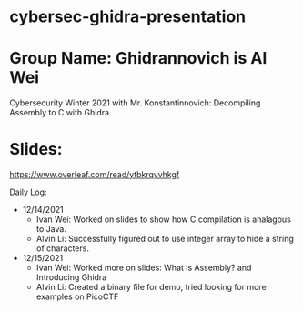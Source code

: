 # cybersec-ghidra-presentation
# Group Name: Ghidrannovich is Al Wei
Cybersecurity Winter 2021 with Mr. Konstantinnovich: Decompiling Assembly to C with Ghidra

# Slides:
https://www.overleaf.com/read/ytbkrqvvhkgf

Daily Log:
- 12/14/2021
    - Ivan Wei: Worked on slides to show how C compilation is analagous to Java.
    - Alvin Li: Successfully figured out to use integer array to hide a string of characters.
- 12/15/2021
    - Ivan Wei: Worked more on slides: What is Assembly? and Introducing Ghidra
    - Alvin Li: Created a binary file for demo, tried looking for more examples on PicoCTF
